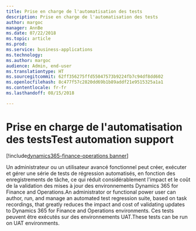 ```yaml
---
title: Prise en charge de l'automatisation des tests
description: Prise en charge de l'automatisation des tests
author: margoc
manager: AnnBe
ms.date: 07/22/2018
ms.topic: article
ms.prod: 
ms.service: business-applications
ms.technology: 
ms.author: margoc
audience: Admin, end-user
ms.translationtype: HT
ms.sourcegitcommit: 62ff356275ffd55047573b9224fb7c94df8dd602
ms.openlocfilehash: 8c477f57c2820dd69b1b89addf21e9515325a1a1
ms.contentlocale: fr-fr
ms.lasthandoff: 08/15/2018

---
```


#  <a name="test-automation-support"></a><span data-ttu-id="205e0-103">Prise en charge de l'automatisation des tests</span><span class="sxs-lookup"><span data-stu-id="205e0-103">Test automation support</span></span>

[!include[dynamics365-finance-operations banner](../includes/dynamics365-finance-operations.md)]



<span data-ttu-id="205e0-104">Un administrateur ou un utilisateur avancé fonctionnel peut créer, exécuter et gérer une série de tests de régression automatisés, en fonction des enregistrements de tâche, ce qui réduit considérablement l'impact et le coût de la validation des mises à jour des environnements Dynamics 365 for Finance and Operations.</span><span class="sxs-lookup"><span data-stu-id="205e0-104">An administrator or functional power user can author, run, and manage an automated test regression suite, based on task recordings, that greatly reduces the impact and cost of validating updates to Dynamics 365 for Finance and Operations environments.</span></span> <span data-ttu-id="205e0-105">Ces tests peuvent être exécutés sur des environnements UAT.</span><span class="sxs-lookup"><span data-stu-id="205e0-105">These tests can be run on UAT environments.</span></span>
